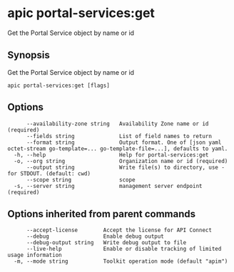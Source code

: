 # apic portal-services:get

Get the Portal Service object by name or id

## Synopsis

Get the Portal Service object by name or id

```
apic portal-services:get [flags]
```

## Options

```
      --availability-zone string   Availability Zone name or id (required)
      --fields string              List of field names to return
      --format string              Output format. One of [json yaml octet-stream go-template=... go-template-file=...], defaults to yaml.
  -h, --help                       Help for portal-services:get
  -o, --org string                 Organization name or id (required)
      --output string              Write file(s) to directory, use - for STDOUT. (default: cwd)
      --scope string               scope
  -s, --server string              management server endpoint (required)
```

## Options inherited from parent commands

```
      --accept-license        Accept the license for API Connect
      --debug                 Enable debug output
      --debug-output string   Write debug output to file
      --live-help             Enable or disable tracking of limited usage information
  -m, --mode string           Toolkit operation mode (default "apim")
```
